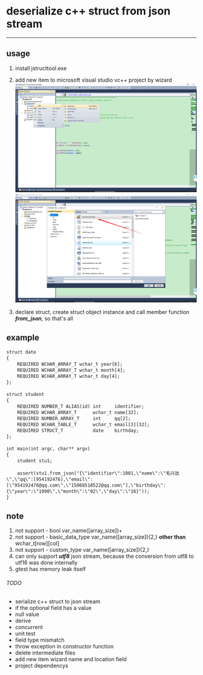 # deserialize c++ struct from json stream
---
## usage
1. install jstructtool.exe

2. add new item to microsoft visual studio vc++ project by wizard
![Image](img/addnewitem.png)
![Image](img/item.png)

3. declare struct, create struct object instance and call member function ***from_json***, so that's all

## example
```
struct date
{
    REQUIRED WCHAR_ARRAY_T wchar_t year[6];
    REQUIRED WCHAR_ARRAY_T wchar_t month[4];
    REQUIRED WCHAR_ARRAY_T wchar_t day[4];
};

struct student
{
    REQUIRED NUMBER_T ALIAS(id) int     identifier;
    REQUIRED WCHAR_ARRAY_T      wchar_t name[32];
    REQUIRED NUMBER_ARRAY_T     int     qq[2];
    REQUIRED WCHAR_TABLE_T      wchar_t email[3][32];
    REQUIRED STRUCT_T           date    birthday;
};

int main(int argc, char** argv)
{
	student stu1;

	assert(stu1.from_json("{\"identifier\":1001,\"name\":\"毛兴达\",\"qq\":[954192476],\"email\":[\"954192476@qq.com\",\"15068510522@qq.com\"],\"birthday\":{\"year\":\"1990\",\"month\":\"02\",\"day\":\"16}"));
}
```

## note
1. not support - bool var_name([array_size])+
2. not support - basic_data_type var_name([array_size]){2,} **other than** wchar_t[row][col]
3. not support - custom_type var_name([array_size]){2,}
4. can only support ***utf8*** json stream, because the conversion from utf8 to utf16 was done internally
5. gtest has memory leak itself

###### TODO
* serialize c++ struct to json stream
* if the optional field has a value
* null value
* derive
* concurrent
* unit test
* field type mismatch
* throw exception in constructor function
* delete intermediate files
* add new item wizard name and location field
* project dependencys